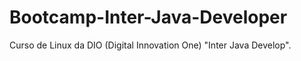 # Bootcamp-Inter-Java-Developer

Curso de Linux da DIO (Digital Innovation One) "Inter Java Develop".
